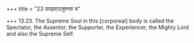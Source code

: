 +++
title = "23 उपद्रष्टाऽनुमन्ता च"

+++
13.23. The Supreme Soul in this \[corporeal\] body is called the
Spectator, the Assentor, the Supporter, the Experiencer, the Mighty Lord
and also the Supreme Self.
